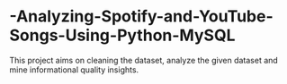 # -Analyzing-Spotify-and-YouTube-Songs-Using-Python-MySQL
This project aims on cleaning the dataset, analyze the given dataset and mine informational quality insights.
